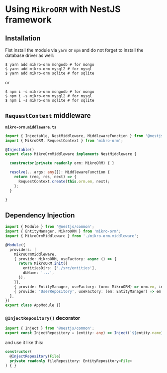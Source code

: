 # Using `MikroORM` with NestJS framework

## Installation

Fist install the module via `yarn` or `npm` and do not forget to install the database driver as well:

```
$ yarn add mikro-orm mongodb # for mongo
$ yarn add mikro-orm mysql2 # for mysql
$ yarn add mikro-orm sqlite # for sqlite
```

or

```
$ npm i -s mikro-orm mongodb # for mongo
$ npm i -s mikro-orm mysql2 # for mysql
$ npm i -s mikro-orm sqlite # for sqlite
```

## `RequestContext` middleware

**`mikro-orm.middleware.ts`**

```typescript
import { Injectable, NestMiddleware, MiddlewareFunction } from '@nestjs/common';
import { MikroORM, RequestContext } from 'mikro-orm';

@Injectable()
export class MikroOrmMiddleware implements NestMiddleware {

  constructor(private readonly orm: MikroORM) { }

  resolve(...args: any[]): MiddlewareFunction {
    return (req, res, next) => {
      RequestContext.create(this.orm.em, next);
    };
  }

}
```

## Dependency Injection

```typescript
import { Module } from '@nestjs/common';
import { EntityManager, MikroORM } from 'mikro-orm';
import { MikroOrmMiddleware } from './mikro-orm.middleware';

@Module({
  providers: [
    MikroOrmMiddleware,
    { provide: MikroORM, useFactory: async () => {
      return MikroORM.init({
        entitiesDirs: ['./src/entities'],
        dbName: '...',
      });
    }},
    { provide: EntityManager, useFactory: (orm: MikroORM) => orm.em, inject: [MikroORM] },
    { provide: 'UserRepository', useFactory: (em: EntityManager) => em.getRepository(User.name), inject: [EntityManager] },
  ],
})
export class AppModule {}
```

### `@InjectRepository()` decorator

```typescript
import { Inject } from '@nestjs/common';
export const InjectRepository = (entity: any) => Inject(`${entity.name}Repository`);
```

and use it like this:

```typescript
constructor(
  @InjectRepository(File) 
  private readonly fileRepository: EntityRepository<File>
) { }
```

